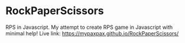 # RockPaperScissors
RPS in Javascript.
My attempt to create RPS game in Javascript with minimal help!
Live link: https://mypaxpax.github.io/RockPaperScissors/

